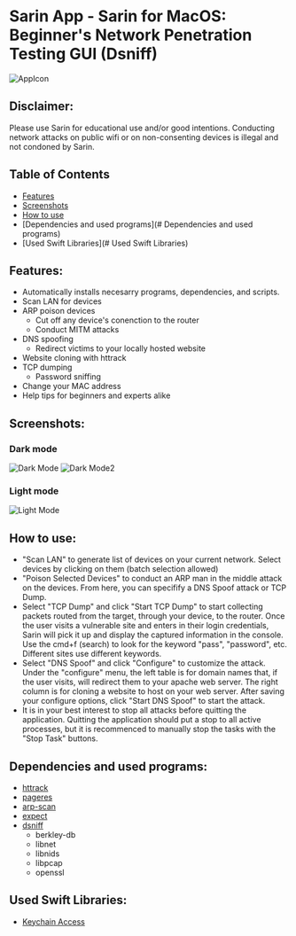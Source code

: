 # Sarin App - Sarin for MacOS: Beginner's Network Penetration Testing GUI (Dsniff)
![AppIcon](https://i.imgur.com/a5G2x81.png)

## Disclaimer:
Please use Sarin for educational use and/or good intentions. Conducting network attacks on public wifi or on non-consenting devices is illegal and not condoned by Sarin.

## Table of Contents
- [Features](#Features)
- [Screenshots](#Screenshots)
- [How to use](# "How to use")
- [Dependencies and used programs](# Dependencies and used programs)
- [Used Swift Libraries](# Used Swift Libraries)

## Features:
- Automatically installs necesarry programs, dependencies, and scripts.
- Scan LAN for devices
- ARP poison devices
  - Cut off any device's conenction to the router
  - Conduct MITM attacks
- DNS spoofing
  - Redirect victims to your locally hosted website
 - Website cloning with httrack
- TCP dumping
  - Password sniffing
- Change your MAC address
- Help tips for beginners and experts alike

## Screenshots:
### Dark mode
![Dark Mode](https://i.imgur.com/occGO8z.png)
![Dark Mode2](https://i.imgur.com/XVifik0.png)
### Light mode
![Light Mode](https://i.imgur.com/d3kFdJH.png)

## How to use:
- "Scan LAN" to generate list of devices on your current network. Select devices by clicking on them (batch selection allowed)
- "Poison Selected Devices" to conduct an ARP man in the middle attack on the devices. From here, you can specifify a DNS Spoof attack or TCP Dump.
- Select "TCP Dump" and click "Start TCP Dump" to start collecting packets routed from the target, through your device, to the router. Once the user visits a vulnerable site and enters in their login credentials, Sarin will pick it up and display the captured information in the console. Use the cmd+f (search) to look for the keyword "pass", "password", etc. Different sites use different keywords.
- Select "DNS Spoof" and click "Configure" to customize the attack. Under the "configure" menu, the left table is for domain names that, if the user visits, will redirect them to your apache web server. The right column is for cloning a website to host on your web server. After saving your configure options, click "Start DNS Spoof" to start the attack.
- It is in your best interest to stop all attacks before quitting the application. Quitting the application should put a stop to all active processes, but it is recommenced to manually stop the tasks with the "Stop Task" buttons.

## Dependencies and used programs:
- [httrack](https://www.httrack.com)
- [pageres](https://github.com/sindresorhus/pageres-cli)
- [arp-scan](https://github.com/royhills/arp-scan)
- [expect](https://manpages.debian.org/stretch/expect/index.html)
- [dsniff](https://github.com/ggreer/dsniff)
  - berkley-db
  - libnet
  - libnids
  - libpcap 
  - openssl 

## Used Swift Libraries:
- [Keychain Access](https://github.com/kishikawakatsumi/KeychainAccess)


